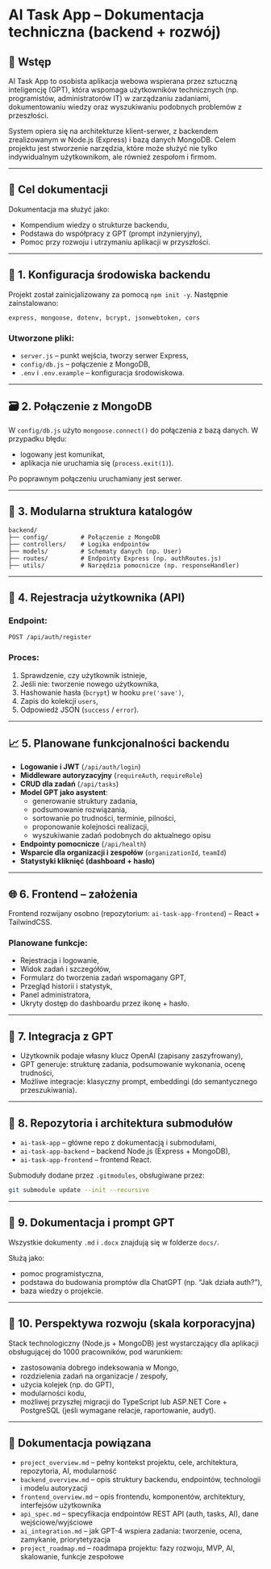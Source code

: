 # AI Task App – Dokumentacja techniczna (backend + rozwój)

## 📘 Wstęp

AI Task App to osobista aplikacja webowa wspierana przez sztuczną inteligencję (GPT), która wspomaga użytkowników technicznych (np. programistów, administratorów IT) w zarządzaniu zadaniami, dokumentowaniu wiedzy oraz wyszukiwaniu podobnych problemów z przeszłości.

System opiera się na architekturze klient-serwer, z backendem zrealizowanym w Node.js (Express) i bazą danych MongoDB. Celem projektu jest stworzenie narzędzia, które może służyć nie tylko indywidualnym użytkownikom, ale również zespołom i firmom.

---

## 🎯 Cel dokumentacji

Dokumentacja ma służyć jako:

- Kompendium wiedzy o strukturze backendu,
- Podstawa do współpracy z GPT (prompt inżynieryjny),
- Pomoc przy rozwoju i utrzymaniu aplikacji w przyszłości.

---

## 🔧 1. Konfiguracja środowiska backendu

Projekt został zainicjalizowany za pomocą `npm init -y`. Następnie zainstalowano:

```
express, mongoose, dotenv, bcrypt, jsonwebtoken, cors
```

### Utworzone pliki:

- `server.js` – punkt wejścia, tworzy serwer Express,
- `config/db.js` – połączenie z MongoDB,
- `.env` i `.env.example` – konfiguracja środowiskowa.

---

## 🗃️ 2. Połączenie z MongoDB

W `config/db.js` użyto `mongoose.connect()` do połączenia z bazą danych. W przypadku błędu:

- logowany jest komunikat,
- aplikacja nie uruchamia się (`process.exit(1)`).

Po poprawnym połączeniu uruchamiany jest serwer.

---

## 📂 3. Modularna struktura katalogów

```
backend/
├── config/         # Połączenie z MongoDB
├── controllers/    # Logika endpointów
├── models/         # Schematy danych (np. User)
├── routes/         # Endpointy Express (np. authRoutes.js)
├── utils/          # Narzędzia pomocnicze (np. responseHandler)
```

---

## 🔐 4. Rejestracja użytkownika (API)

### Endpoint:

```
POST /api/auth/register
```

### Proces:

1. Sprawdzenie, czy użytkownik istnieje,
2. Jeśli nie: tworzenie nowego użytkownika,
3. Hashowanie hasła (`bcrypt`) w hooku `pre('save')`,
4. Zapis do kolekcji `users`,
5. Odpowiedź JSON (`success` / `error`).

---

## 📈 5. Planowane funkcjonalności backendu

- **Logowanie i JWT** (`/api/auth/login`)
- **Middleware autoryzacyjny** (`requireAuth`, `requireRole`)
- **CRUD dla zadań** (`/api/tasks`)
- **Model GPT jako asystent**:
  - generowanie struktury zadania,
  - podsumowanie rozwiązania,
  - sortowanie po trudności, terminie, pilności,
  - proponowanie kolejności realizacji,
  - wyszukiwanie zadań podobnych do aktualnego opisu
- **Endpointy pomocnicze** (`/api/health`)
- **Wsparcie dla organizacji i zespołów** (`organizationId`, `teamId`)
- **Statystyki kliknięć (dashboard + hasło)**

---

## 🌐 6. Frontend – założenia

Frontend rozwijany osobno (repozytorium: `ai-task-app-frontend`) – React + TailwindCSS.

### Planowane funkcje:

- Rejestracja i logowanie,
- Widok zadań i szczegółów,
- Formularz do tworzenia zadań wspomagany GPT,
- Przegląd historii i statystyk,
- Panel administratora,
- Ukryty dostęp do dashboardu przez ikonę + hasło.

---

## 🤖 7. Integracja z GPT

- Użytkownik podaje własny klucz OpenAI (zapisany zaszyfrowany),
- GPT generuje: strukturę zadania, podsumowanie wykonania, ocenę trudności,
- Możliwe integracje: klasyczny prompt, embeddingi (do semantycznego przeszukiwania).

---

## 🔁 8. Repozytoria i architektura submodułów

- `ai-task-app` – główne repo z dokumentacją i submodułami,
- `ai-task-app-backend` – backend Node.js (Express + MongoDB),
- `ai-task-app-frontend` – frontend React.

Submoduły dodane przez `.gitmodules`, obsługiwane przez:

```bash
git submodule update --init --recursive
```

---

## 📄 9. Dokumentacja i prompt GPT

Wszystkie dokumenty `.md` i `.docx` znajdują się w folderze `docs/`.

Służą jako:
- pomoc programistyczna,
- podstawa do budowania promptów dla ChatGPT (np. “Jak działa auth?”),
- baza wiedzy o projekcie.

---

## 🧠 10. Perspektywa rozwoju (skala korporacyjna)

Stack technologiczny (Node.js + MongoDB) jest wystarczający dla aplikacji obsługującej do 1000 pracowników, pod warunkiem:

- zastosowania dobrego indeksowania w Mongo,
- rozdzielenia zadań na organizacje / zespoły,
- użycia kolejek (np. do GPT),
- modularności kodu,
- możliwej przyszłej migracji do TypeScript lub ASP.NET Core + PostgreSQL (jeśli wymagane relacje, raportowanie, audyt).

---

## 📄 Dokumentacja powiązana

- `project_overview.md` – pełny kontekst projektu, cele, architektura, repozytoria, AI, modularność
- `backend_overview.md` – opis struktury backendu, endpointów, technologii i modelu autoryzacji
- `frontend_overview.md` – opis frontendu, komponentów, architektury, interfejsów użytkownika
- `api_spec.md` – specyfikacja endpointów REST API (auth, tasks, AI), dane wejściowe/wyjściowe
- `ai_integration.md` – jak GPT-4 wspiera zadania: tworzenie, ocena, zamykanie, priorytetyzacja
- `project_roadmap.md` – roadmapa projektu: fazy rozwoju, MVP, AI, skalowanie, funkcje zespołowe
